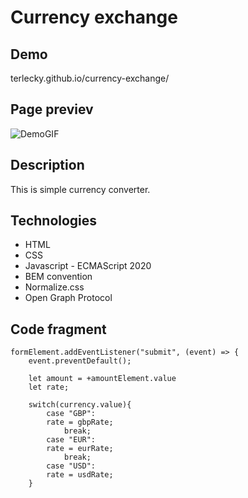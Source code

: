# Currency exchange

## Demo

terlecky.github.io/currency-exchange/

## Page previev

![DemoGIF](https://i.postimg.cc/jqnLcdPZ/currency-exchange.gif)

## Description
This is simple currency converter.

## Technologies
- HTML
- CSS
- Javascript - ECMAScript 2020
- BEM convention
- Normalize.css
- Open Graph Protocol

## Code fragment

```
formElement.addEventListener("submit", (event) => {
    event.preventDefault();

    let amount = +amountElement.value 
    let rate;
    
    switch(currency.value){
        case "GBP":
        rate = gbpRate;
            break;
        case "EUR":
        rate = eurRate;
            break;
        case "USD":
        rate = usdRate;
    }
